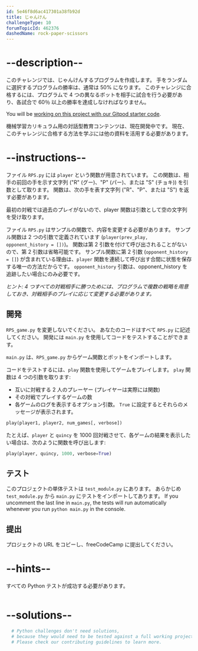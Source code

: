 ```yaml
---
id: 5e46f8d6ac417301a38fb92d
title: じゃんけん
challengeType: 10
forumTopicId: 462376
dashedName: rock-paper-scissors
---
```


# --description--

このチャレンジでは、じゃんけんするプログラムを作成します。 手をランダムに選択するプログラムの勝率は、通常は 50% になります。 このチャレンジに合格するには、プログラムで 4 つの異なるボットを相手に試合を行う必要があり、各試合で 60％ 以上の勝率を達成しなければなりません。

You will be <a href="https://gitpod.io/?autostart=true#https://github.com/freeCodeCamp/boilerplate-rock-paper-scissors/" target="_blank" rel="noopener noreferrer nofollow">working on this project with our Gitpod starter code</a>.

機械学習カリキュラム用の対話型教育コンテンツは、現在開発中です。 現在、このチャレンジに合格する方法を学ぶには他の資料を活用する必要があります。

# --instructions--

ファイル `RPS.py` には `player` という関数が用意されています。 この関数は、相手の前回の手を示す文字列 ("R" (グー)、"P" (パー)、または "S" (チョキ)) を引数として取ります。 関数は、次の手を表す文字列 ("R"、"P"、または "S") を返す必要があります。

最初の対戦では過去のプレイがないので、player 関数は引数として空の文字列を受け取ります。

ファイル `RPS.py` はサンプルの関数で、内容を変更する必要があります。 サンプル関数は 2 つの引数で定義されています (`player(prev_play, opponent_history = [])`)。 関数は第 2 引数を付けて呼び出されることがないので、第 2 引数は省略可能です。 サンプル関数に第 2 引数 (`opponent_history = []`) が含まれている理由は、`player` 関数を連続して呼び出す合間に状態を保存する唯一の方法だからです。 `opponent_history` 引数は、opponent_history を追跡したい場合にのみ必要です。

*ヒント: 4 つすべての対戦相手に勝つためには、プログラムで複数の戦略を用意しておき、対戦相手のプレイに応じて変更する必要があります。*

## 開発

`RPS_game.py` を変更しないでください。 あなたのコードはすべて `RPS.py` に記述してください。 開発には `main.py` を使用してコードをテストすることができます。

`main.py` は、`RPS_game.py` からゲーム関数とボットをインポートします。

コードをテストするには、`play` 関数を使用してゲームをプレイします。 `play` 関数は 4 つの引数を取ります:

- 互いに対戦する 2 人のプレーヤー (プレイヤーは実際には関数)
- その対戦でプレイするゲームの数
- 各ゲームのログを表示するオプション引数。 `True` に設定するとそれらのメッセージが表示されます。

```py
play(player1, player2, num_games[, verbose])
```

たとえば、`player` と `quincy` を 1000 回対戦させて、各ゲームの結果を表示したい場合は、次のように関数を呼び出します:

```py
play(player, quincy, 1000, verbose=True)
```

## テスト

このプロジェクトの単体テストは `test_module.py` にあります。 あらかじめ `test_module.py` から `main.py` にテストをインポートしてあります。 If you uncomment the last line in `main.py`, the tests will run automatically whenever you run `python main.py` in the console.

## 提出

プロジェクトの URL をコピーし、freeCodeCamp に提出してください。

# --hints--

すべての Python テストが成功する必要があります。

```js

```

# --solutions--

```py
  # Python challenges don't need solutions,
  # because they would need to be tested against a full working project.
  # Please check our contributing guidelines to learn more.
```

